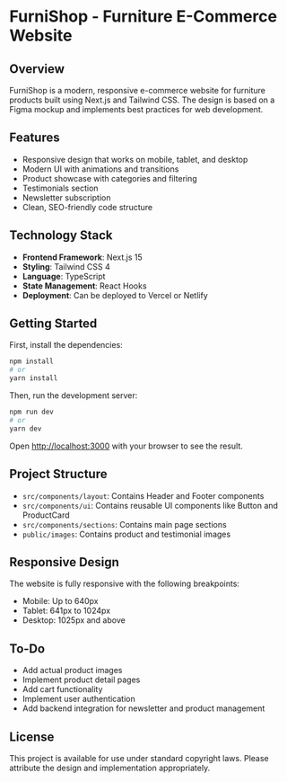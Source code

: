 # FurniShop - Furniture E-Commerce Website

## Overview

FurniShop is a modern, responsive e-commerce website for furniture products built using Next.js and Tailwind CSS. The design is based on a Figma mockup and implements best practices for web development.

## Features

- Responsive design that works on mobile, tablet, and desktop
- Modern UI with animations and transitions
- Product showcase with categories and filtering
- Testimonials section
- Newsletter subscription
- Clean, SEO-friendly code structure

## Technology Stack

- **Frontend Framework**: Next.js 15
- **Styling**: Tailwind CSS 4
- **Language**: TypeScript
- **State Management**: React Hooks
- **Deployment**: Can be deployed to Vercel or Netlify

## Getting Started

First, install the dependencies:

```bash
npm install
# or
yarn install
```

Then, run the development server:

```bash
npm run dev
# or
yarn dev
```

Open [http://localhost:3000](http://localhost:3000) with your browser to see the result.

## Project Structure

- `src/components/layout`: Contains Header and Footer components
- `src/components/ui`: Contains reusable UI components like Button and ProductCard
- `src/components/sections`: Contains main page sections
- `public/images`: Contains product and testimonial images

## Responsive Design

The website is fully responsive with the following breakpoints:
- Mobile: Up to 640px
- Tablet: 641px to 1024px
- Desktop: 1025px and above

## To-Do

- Add actual product images
- Implement product detail pages
- Add cart functionality
- Implement user authentication
- Add backend integration for newsletter and product management

## License

This project is available for use under standard copyright laws. Please attribute the design and implementation appropriately.
